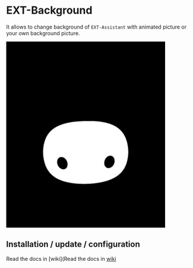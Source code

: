 # EXT-Background

It allows to change background of `EXT-Assistant` with animated picture or your own background picture.

![standby](https://raw.githubusercontent.com/bugsounet/MMM-Bugsounet/dev/EXTs/EXT-Background/jarvis/standby.gif)

## Installation / update / configuration

Read the docs in [wiki](Read the docs in [wiki](https://github.com/bugsounet/MMM-Bugsounet/wiki/EXT%E2%80%90Background)
